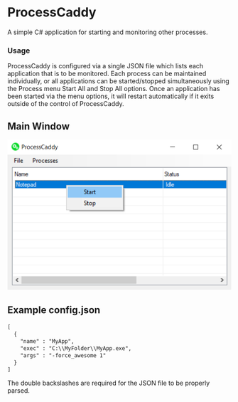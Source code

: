 # ProcessCaddy
A simple C# application for starting and monitoring other processes.

### Usage
ProcessCaddy is configured via a single JSON file which lists each application that is to be monitored. Each process can be maintained individually, or all applications can be started/stopped simultaneously using the Process menu Start All and Stop All options. Once an application has been started via the menu options, it will restart automatically if it exits outside of the control of ProcessCaddy.

## Main Window
![image](ProcessCaddy/img/main_dialog.png)

## Example config.json
```
[
  {
    "name" : "MyApp",
    "exec" : "C:\\MyFolder\\MyApp.exe",
    "args" : "-force_awesome 1"
  }
]
```

The double backslashes are required for the JSON file to be properly parsed.
